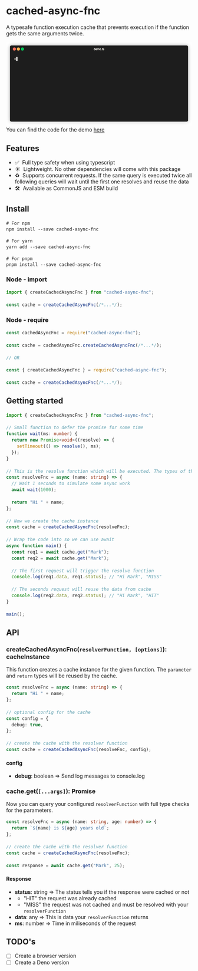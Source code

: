# cached-async-fnc

A typesafe function execution cache that prevents execution if the function gets the same arguments twice.

![Demo](demo/demo.gif)
You can find the code for the demo [here](demo/demo.ts)

## Features

- ✅&nbsp; Full type safety when using typescript
- ☀️&nbsp; Lightweight. No other dependencies will come with this package
- ♻️&nbsp; Supports concurrent requests. If the same query is executed twice all following queries will wait until the first one resolves and reuse the data
- 🛠&nbsp; Available as CommonJS and ESM build

## Install

```shell
# For npm
npm install --save cached-async-fnc

# For yarn
yarn add --save cached-async-fnc

# For pnpm
pnpm install --save cached-async-fnc
```

### Node - import

```js
import { createCachedAsyncFnc } from "cached-async-fnc";

const cache = createCachedAsyncFnc(/*...*/);
```

### Node - require

```js
const cachedAsyncFnc = require("cached-async-fnc");

const cache = cachedAsyncFnc.createCachedAsyncFnc(/*...*/);

// OR

const { createCachedAsyncFnc } = require("cached-async-fnc");

const cache = createCachedAsyncFnc(/*...*/);
```

## Getting started

```typescript
import { createCachedAsyncFnc } from "cached-async-fnc";

// Small function to defer the promise for some time
function wait(ms: number) {
  return new Promise<void>((resolve) => {
    setTimeout(() => resolve(), ms);
  });
}

// This is the resolve function which will be executed. The types of the params and return are used later when you query the cache.
const resolveFnc = async (name: string) => {
  // Wait 1 seconds to simulate some async work
  await wait(1000);

  return "Hi " + name;
};

// Now we create the cache instance
const cache = createCachedAsyncFnc(resolveFnc);

// Wrap the code into so we can use await
async function main() {
  const req1 = await cache.get("Mark");
  const req2 = await cache.get("Mark");

  // The first request will trigger the resolve function
  console.log(req1.data, req1.status); // "Hi Mark", "MISS"

  // The seconds request will reuse the data from cache
  console.log(req2.data, req2.status); // "Hi Mark", "HIT"
}

main();
```

## API

### createCachedAsyncFnc(`resolverFunction, [options]`): cacheInstance

This function creates a cache instance for the given function. The `parameter` and `return` types will be reused by the cache.

```typescript
const resolveFnc = async (name: string) => {
  return "Hi " + name;
};

// optional config for the cache
const config = {
  debug: true,
};

// create the cache with the resolver function
const cache = createCachedAsyncFnc(resolveFnc, config);
```

#### config

- **debug**: boolean => Send log messages to console.log

### cache.get(`[...args]`): Promise

Now you can query your configured `resolverFunction` with full type checks for the parameters.

```typescript
const resolveFnc = async (name: string, age: number) => {
  return `${name} is ${age} years old`;
};

// create the cache with the resolver function
const cache = createCachedAsyncFnc(resolveFnc);

const response = await cache.get("Mark", 25);
```

#### Response

- **status**: string => The status tells you if the response were cached or not
- - "HIT" the request was already cached
- - "MISS" the request was not cached and must be resolved with your `resolverFunction`
- **data**: any => This is data your `resolverFunction` returns
- **ms**: number => Time in miliseconds of the request

## TODO's

- [ ] Create a browser version
- [ ] Create a Deno version

